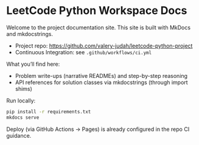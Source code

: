 # LeetCode Python Workspace Docs

Welcome to the project documentation site. This site is built with MkDocs and mkdocstrings.

- Project repo: https://github.com/valery-judah/leetcode-python-project
- Continuous Integration: see `.github/workflows/ci.yml`

What you’ll find here:

- Problem write-ups (narrative READMEs) and step-by-step reasoning
- API references for solution classes via mkdocstrings (through import shims)

Run locally:

```bash
pip install -r requirements.txt
mkdocs serve
```

Deploy (via GitHub Actions → Pages) is already configured in the repo CI guidance.

